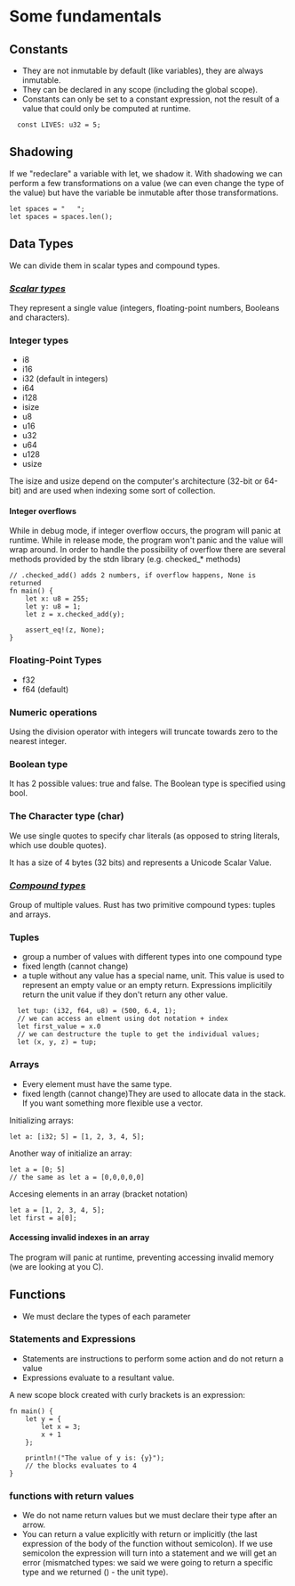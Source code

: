# Some fundamentals
## Constants
- They are not inmutable by default (like variables), they are always inmutable.
- They can be declared in any scope (including the global scope).
- Constants can only be set to a constant expression, not the result of a value that could only be computed at runtime. 
```
  const LIVES: u32 = 5;
```

## Shadowing
If we "redeclare" a variable with let, we shadow it.
With shadowing we can perform a few transformations on a value (we can even change the type of the value) but have the variable be inmutable after those transformations. 
```
let spaces = "   ";
let spaces = spaces.len();
```

## Data Types
We can divide them in scalar types and compound types.

### ***<ins>Scalar types</ins>***
They represent a single value (integers, floating-point numbers, Booleans and characters).
### Integer types
- i8
- i16
- i32 (default in integers)
- i64
- i128
- isize 
- u8
- u16
- u32
- u64
- u128
- usize

The isize and usize depend on the computer's architecture (32-bit or 64-bit) and are used when indexing some sort of collection.

#### Integer overflows 
While in debug mode, if integer overflow occurs, the program will panic at runtime. While in release mode, the program won't panic and the value will wrap around. In order to handle the possibility of overflow there are several methods provided by the stdn library (e.g. checked_* methods)

```
// .checked_add() adds 2 numbers, if overflow happens, None is returned
fn main() {
    let x: u8 = 255;
    let y: u8 = 1;
    let z = x.checked_add(y);

    assert_eq!(z, None);
}
```

### Floating-Point Types
- f32 
- f64 (default)

### Numeric operations 
Using the division operator with integers will truncate towards zero to the nearest integer.

### Boolean type
It has 2 possible values: true and false. The Boolean type is specified using bool.

### The Character type (char)
We use single quotes to specify char literals (as opposed to string literals, which use double quotes).

It has a size of 4 bytes (32 bits) and represents a Unicode Scalar Value. 

### ***<ins>Compound types</ins>***
Group of multiple values. Rust has two primitive compound types: tuples and arrays. 

### Tuples
- group a number of values with different types into one compound type
- fixed length (cannot change)
- a tuple without any value has a special name, unit. This value is used to represent an empty value or an empty return. Expressions implicitily return the unit value if they don't return any other value.

```
  let tup: (i32, f64, u8) = (500, 6.4, 1);
  // we can access an elment using dot notation + index
  let first_value = x.0
  // we can destructure the tuple to get the individual values;
  let (x, y, z) = tup;
```
### Arrays
- Every element must have the same type.
- fixed length (cannot change)They are used to allocate data in the stack. If you want something more flexible use a vector.

Initializing arrays:
```
let a: [i32; 5] = [1, 2, 3, 4, 5];
```

Another way of initialize an array:
```
let a = [0; 5] 
// the same as let a = [0,0,0,0,0]
```

Accesing elements in an array (bracket notation)

```
let a = [1, 2, 3, 4, 5];
let first = a[0];
```

#### Accessing invalid indexes in an array
The program will panic at runtime, preventing accessing invalid memory (we are looking at you C).

## Functions
- We must declare the types of each parameter

### Statements and Expressions
- Statements are instructions to perform some action and do not return a value 
- Expressions evaluate to a resultant value.

A new scope block created with curly brackets is an expression:
```
fn main() {
    let y = {
        let x = 3;
        x + 1
    };

    println!("The value of y is: {y}");
    // the blocks evaluates to 4
}
```

### functions with return values 
- We do not name return values but we must declare their type after an arrow.
- You can return a value explicitly with return or implicitly (the last expression of the body of the function without semicolon). If we use semicolon the expression will turn into a statement and we will get an error (mismatched types: we said we were going to return a specific type and we returned () - the unit type). 
